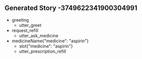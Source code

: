 ## Generated Story -3749622341900304991
* greeting
    - utter_greet
* request_refill
    - utter_ask_medicine
* medicineName{"medicine": "aspirin"}
    - slot{"medicine": "aspirin"}
    - utter_prescription_refill

